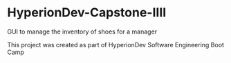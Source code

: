 # HyperionDev-Capstone-IIII
GUI to manage the inventory of shoes for a manager

This project was created as part of HyperionDev Software Engineering Boot Camp
